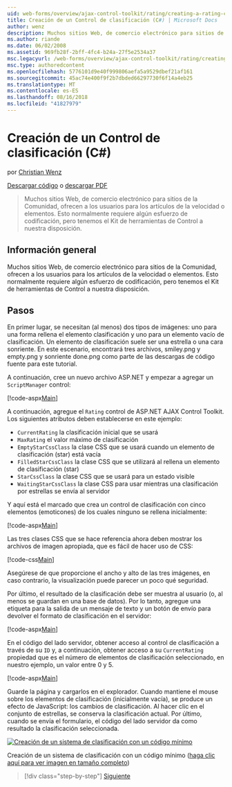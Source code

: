 ```yaml
---
uid: web-forms/overview/ajax-control-toolkit/rating/creating-a-rating-control-cs
title: Creación de un Control de clasificación (C#) | Microsoft Docs
author: wenz
description: Muchos sitios Web, de comercio electrónico para sitios de la Comunidad, ofrecen a los usuarios para los artículos de la velocidad o elementos. Esto normalmente requiere algún esfuerzo de codificación, pero tenemos el...
ms.author: riande
ms.date: 06/02/2008
ms.assetid: 969fb28f-2bff-4fc4-b24a-27f5e2534a37
msc.legacyurl: /web-forms/overview/ajax-control-toolkit/rating/creating-a-rating-control-cs
msc.type: authoredcontent
ms.openlocfilehash: 5776101d9e40f999806aefa5a9529dbef21af161
ms.sourcegitcommit: 45ac74e400f9f2b7dbded66297730f6f14a4eb25
ms.translationtype: MT
ms.contentlocale: es-ES
ms.lasthandoff: 08/16/2018
ms.locfileid: "41827979"
---
```

<a name="creating-a-rating-control-c"></a>Creación de un Control de clasificación (C#)
====================
por [Christian Wenz](https://github.com/wenz)

[Descargar código](http://download.microsoft.com/download/9/3/f/93f8daea-bebd-4821-833b-95205389c7d0/rating0.cs.zip) o [descargar PDF](http://download.microsoft.com/download/2/d/c/2dc10e34-6983-41d4-9c08-f78f5387d32b/rating0CS.pdf)

> Muchos sitios Web, de comercio electrónico para sitios de la Comunidad, ofrecen a los usuarios para los artículos de la velocidad o elementos. Esto normalmente requiere algún esfuerzo de codificación, pero tenemos el Kit de herramientas de Control a nuestra disposición.


## <a name="overview"></a>Información general

Muchos sitios Web, de comercio electrónico para sitios de la Comunidad, ofrecen a los usuarios para los artículos de la velocidad o elementos. Esto normalmente requiere algún esfuerzo de codificación, pero tenemos el Kit de herramientas de Control a nuestra disposición.

## <a name="steps"></a>Pasos

En primer lugar, se necesitan (al menos) dos tipos de imágenes: uno para una forma rellena el elemento clasificación y uno para un elemento vacío de clasificación. Un elemento de clasificación suele ser una estrella o una cara sonriente. En este escenario, encontrará tres archivos, smiley.png y empty.png y sonriente done.png como parte de las descargas de código fuente para este tutorial.

A continuación, cree un nuevo archivo ASP.NET y empezar a agregar un `ScriptManager` control:

[!code-aspx[Main](creating-a-rating-control-cs/samples/sample1.aspx)]

A continuación, agregue el `Rating` control de ASP.NET AJAX Control Toolkit. Los siguientes atributos deben establecerse en este ejemplo:

- `CurrentRating` la clasificación inicial que se usará
- `MaxRating` el valor máximo de clasificación
- `EmptyStarCssClass` la clase CSS que se usará cuando un elemento de clasificación (star) está vacía
- `FilledStarCssClass` la clase CSS que se utilizará al rellena un elemento de clasificación (star)
- `StarCssClass` la clase CSS que se usará para un estado visible
- `WaitingStarCssClass` la clase CSS para usar mientras una clasificación por estrellas se envía al servidor

Y aquí está el marcado que crea un control de clasificación con cinco elementos (emoticones) de los cuales ninguno se rellena inicialmente:

[!code-aspx[Main](creating-a-rating-control-cs/samples/sample2.aspx)]

Las tres clases CSS que se hace referencia ahora deben mostrar los archivos de imagen apropiada, que es fácil de hacer uso de CSS:

[!code-css[Main](creating-a-rating-control-cs/samples/sample3.css)]

Asegúrese de que proporcione el ancho y alto de las tres imágenes, en caso contrario, la visualización puede parecer un poco qué seguridad.

Por último, el resultado de la clasificación debe ser muestra al usuario (o, al menos se guardan en una base de datos). Por lo tanto, agregue una etiqueta para la salida de un mensaje de texto y un botón de envío para devolver el formato de clasificación en el servidor:

[!code-aspx[Main](creating-a-rating-control-cs/samples/sample4.aspx)]

En el código del lado servidor, obtener acceso al control de clasificación a través de su `ID` y, a continuación, obtener acceso a su `CurrentRating` propiedad que es el número de elementos de clasificación seleccionado, en nuestro ejemplo, un valor entre 0 y 5.

[!code-aspx[Main](creating-a-rating-control-cs/samples/sample5.aspx)]

Guarde la página y cargarlos en el explorador. Cuando mantiene el mouse sobre los elementos de clasificación (inicialmente vacía), se produce un efecto de JavaScript: los cambios de clasificación. Al hacer clic en el conjunto de estrellas, se conserva la clasificación actual. Por último, cuando se envía el formulario, el código del lado servidor da como resultado la clasificación seleccionada.


[![Creación de un sistema de clasificación con un código mínimo](creating-a-rating-control-cs/_static/image2.png)](creating-a-rating-control-cs/_static/image1.png)

Creación de un sistema de clasificación con un código mínimo ([haga clic aquí para ver imagen en tamaño completo](creating-a-rating-control-cs/_static/image3.png))

> [!div class="step-by-step"]
> [Siguiente](creating-a-rating-control-vb.md)
